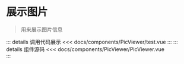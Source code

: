 # 展示图片

> 用来展示图片信息

<script setup>
import PicViewer from "/components/PicViewer/test.vue"
</script>

<PicViewer></PicViewer>

::: details 调用代码展示
<<< docs/components/PicViewer/test.vue
:::
::: details 组件源码
<<< docs/components/PicViewer/PicViewer.vue  
:::

